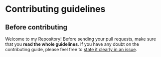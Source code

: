 # Contributing guidelines

## Before contributing

Welcome to my Repository! Before sending your pull requests, make sure that you **read the whole guidelines**. If you have any doubt on the contributing guide, please feel free to [state it clearly in an issue](https://github.com/Effie375/PythonLab/issues/new).
